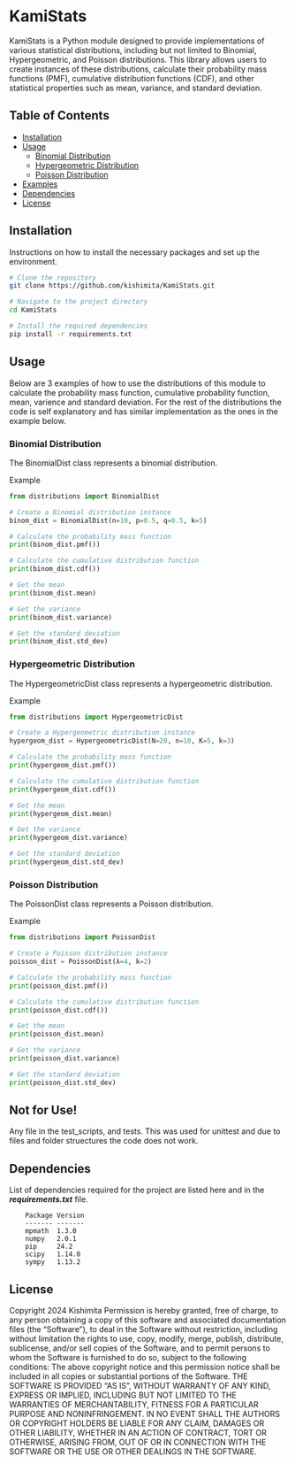 # KamiStats

KamiStats is a Python module designed to provide implementations of various statistical distributions, including but not limited to Binomial, Hypergeometric, and Poisson distributions. This library allows users to create instances of these distributions, calculate their probability mass functions (PMF), cumulative distribution functions (CDF), and other statistical properties such as mean, variance, and standard deviation.

## Table of Contents

- [Installation](#installation)
- [Usage](#usage)
  - [Binomial Distribution](#binomial-distribution)
  - [Hypergeometric Distribution](#hypergeometric-distribution)
  - [Poisson Distribution](#poisson-distribution)
- [Examples](#examples)
- [Dependencies](#dependencies)
- [License](#license)

## Installation

Instructions on how to install the necessary packages and set up the environment.

```sh
# Clone the repository
git clone https://github.com/kishimita/KamiStats.git

# Navigate to the project directory
cd KamiStats

# Install the required dependencies
pip install -r requirements.txt
```
## Usage
Below are 3 examples of how to use the distributions of this module to calculate the probability mass function, cumulative probability function, mean, varience and standard deviation. For the rest of the distributions the code is self explanatory and has similar implementation as the ones in the example below. 

### Binomial Distribution
The BinomialDist class represents a binomial distribution.

Example
```python 
from distributions import BinomialDist

# Create a Binomial distribution instance
binom_dist = BinomialDist(n=10, p=0.5, q=0.5, k=5)

# Calculate the probability mass function
print(binom_dist.pmf())

# Calculate the cumulative distribution function
print(binom_dist.cdf())

# Get the mean
print(binom_dist.mean)

# Get the variance
print(binom_dist.variance)

# Get the standard deviation
print(binom_dist.std_dev)
```

### Hypergeometric Distribution
The HypergeometricDist class represents a hypergeometric distribution.

Example
```python
from distributions import HypergeometricDist

# Create a Hypergeometric distribution instance
hypergeom_dist = HypergeometricDist(N=20, n=10, K=5, k=3)

# Calculate the probability mass function
print(hypergeom_dist.pmf())

# Calculate the cumulative distribution function
print(hypergeom_dist.cdf())

# Get the mean
print(hypergeom_dist.mean)

# Get the variance
print(hypergeom_dist.variance)

# Get the standard deviation
print(hypergeom_dist.std_dev)
```

### Poisson Distribution
The PoissonDist class represents a Poisson distribution.

Example
```python
from distributions import PoissonDist

# Create a Poisson distribution instance
poisson_dist = PoissonDist(λ=4, k=2)

# Calculate the probability mass function
print(poisson_dist.pmf())

# Calculate the cumulative distribution function
print(poisson_dist.cdf())

# Get the mean
print(poisson_dist.mean)

# Get the variance
print(poisson_dist.variance)

# Get the standard deviation
print(poisson_dist.std_dev)
```
## Not for Use!
Any file in the test_scripts, and tests. This was used for unittest and due to files and folder struectures the code does not work.

## Dependencies
List of dependencies required for the project are listed here and in the ***requirements.txt*** file.

        Package Version
        ------- -------
        mpmath  1.3.0
        numpy   2.0.1
        pip     24.2
        scipy   1.14.0
        sympy   1.13.2

## License
Copyright 2024 Kishimita
Permission is hereby granted, free of charge, to any person obtaining a copy of this software and associated documentation files 
(the “Software”), to deal in the Software without restriction, including without limitation the rights to use, copy, modify, 
merge, publish, distribute, sublicense, and/or sell copies of the Software, and to permit persons to whom the Software is 
furnished to do so, subject to the following conditions: The above copyright notice and this permission notice shall be included 
in all copies or substantial portions of the Software. THE SOFTWARE IS PROVIDED “AS IS”, WITHOUT WARRANTY OF ANY KIND, EXPRESS OR
IMPLIED, INCLUDING BUT NOT LIMITED TO THE WARRANTIES OF MERCHANTABILITY, FITNESS FOR A PARTICULAR PURPOSE AND NONINFRINGEMENT. 
IN NO EVENT SHALL THE AUTHORS OR COPYRIGHT HOLDERS BE LIABLE FOR ANY CLAIM, DAMAGES OR OTHER LIABILITY, WHETHER IN AN ACTION OF 
CONTRACT, TORT OR OTHERWISE, ARISING FROM, OUT OF OR IN CONNECTION WITH THE SOFTWARE OR THE USE OR OTHER DEALINGS IN THE SOFTWARE.